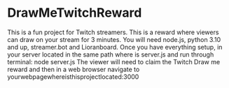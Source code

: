 # DrawMeTwitchReward
This is a fun project for Twitch streamers. This is a reward where viewers can draw on your stream for 3 minutes. You will need node.js, python 3.10 and up, streamer.bot and Lioranboard.
Once you have everything setup, in your server located in the same path where is server.js and run through terminal: node server.js
The viewer will need to claim the Twitch Draw me reward and then in a web browser navigate to yourwebpagewhereisthisprojectlocated:3000 

